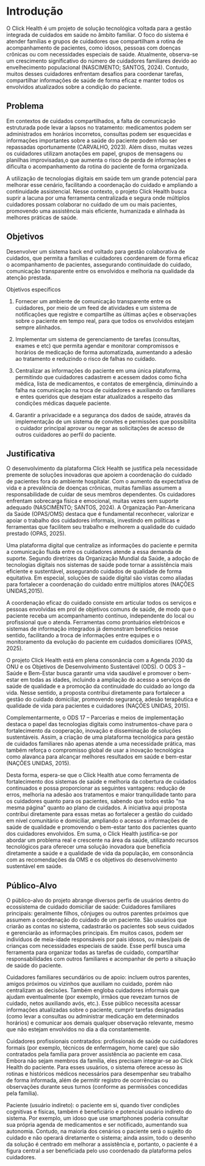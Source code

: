 # Introdução

O Click Health é um projeto de solução tecnológica voltada para a gestão integrada de cuidados em saúde no âmbito familiar. O foco do sistema é atender famílias e grupos de cuidadores que compartilham a rotina de acompanhamento de pacientes, como idosos, pessoas com doenças crônicas ou com necessidades especiais de saúde. 
Atualmente, observa-se um crescimento significativo do número de cuidadores familiares devido ao envelhecimento populacional (NASCIMENTO; SANTOS, 2024). Contudo, muitos desses cuidadores enfrentam desafios para coordenar tarefas, compartilhar informações de saúde de forma eficaz e manter todos os envolvidos atualizados sobre a condição do paciente.


## Problema

 Em contextos de cuidados compartilhados, a falta de comunicação estruturada pode levar a lapsos no tratamento: medicamentos podem ser administrados em horários incorretos, consultas podem ser esquecidas e informações importantes sobre a saúde do paciente podem não ser repassadas oportunamente (CARVALHO, 2023).  Além disso, muitas vezes os cuidadores utilizam anotações em papel, grupos de mensagens ou planilhas improvisadas,o que aumenta o risco de perda de informações e dificulta o acompanhamento da rotina do paciente de forma organizada.

 A utilização de tecnologias digitais em saúde tem um grande potencial para melhorar esse cenário, facilitando a coordenação do cuidado e ampliando a continuidade assistencial. Nesse contexto, o projeto Click Health busca suprir a lacuna por uma ferramenta centralizada e segura onde múltiplos cuidadores possam colaborar no cuidado de um ou mais pacientes, promovendo uma assistência mais eficiente, humanizada e alinhada às melhores práticas de saúde.

## Objetivos

Desenvolver um sistema back end voltado para gestão colaborativa de cuidados, que permita a famílias e cuidadores coordenarem de forma eficaz o acompanhamento de pacientes, assegurando continuidade do cuidado, comunicação transparente entre os envolvidos e melhoria na qualidade da atenção prestada.

Objetivos específicos

1. Fornecer um ambiente de comunicação transparente entre os cuidadores, por meio de um feed de atividades e um sistema de notificações que registre e compartilhe as últimas ações e observações sobre o paciente em tempo real, para que todos os envolvidos estejam sempre alinhados.

2. Implementar um sistema de gerenciamento de tarefas (consultas, exames e etc) que permita agendar e monitorar compromissos e horários de medicação de forma automatizada, aumentando a adesão ao tratamento e reduzindo o risco de falhas no cuidado.

3. Centralizar as informações do paciente em uma única plataforma, permitindo que cuidadores cadastrem e acessem dados como ficha médica, lista de medicamentos, e contatos de emergência, diminuindo a falha na comunicação na troca de cuidadores e auxiliando os familiares e entes queridos que desejam estar atualizados a respeito das condições médicas daquele paciente.

4. Garantir a privacidade e a segurança dos dados de saúde, através da implementação de um sistema de convites e permissões que possibilita o cuidador principal aprovar ou negar as solicitações de acesso de outros cuidadores ao perfil do paciente.

## Justificativa

 O desenvolvimento da plataforma Click Health se justifica pela necessidade premente de soluções inovadoras que apoiem a coordenação do cuidado de pacientes fora do ambiente hospitalar. Com o aumento da expectativa de vida e a prevalência de doenças crônicas, muitas famílias assumem a responsabilidade de cuidar de seus membros dependentes. Os cuidadores enfrentam sobrecarga física e emocional, muitas vezes sem suporte adequado  (NASCIMENTO; SANTOS, 2024). A Organização Pan-Americana da Saúde (OPAS/OMS) destaca que é fundamental reconhecer, valorizar e apoiar o trabalho dos cuidadores informais, investindo em políticas e ferramentas que facilitem seu trabalho e melhorem a qualidade do cuidado prestado (OPAS, 2025).
 
 Uma plataforma digital que centralize as informações do paciente e permita a comunicação fluida entre os cuidadores atende a essa demanda de suporte. Segundo diretrizes da Organização Mundial da Saúde, a adoção de tecnologias digitais nos sistemas de saúde pode tornar a assistência mais eficiente e sustentável, assegurando cuidados de qualidade de forma equitativa. Em especial, soluções de saúde digital são vistas como aliadas para fortalecer a coordenação do cuidado entre múltiplos atores (NAÇÕES UNIDAS,2015). 
 
 A coordenação eficaz do cuidado consiste em articular todos os serviços e pessoas envolvidas em prol de objetivos comuns de saúde, de modo que o paciente receba um acompanhamento contínuo, independente do local ou profissional que o atenda. Ferramentas como prontuários eletrônicos e sistemas de informação integrados já demonstram benefícios nesse sentido, facilitando a troca de informações entre equipes e o monitoramento da evolução do paciente em cuidados domiciliares (OPAS, 2025). 
 
 O projeto Click Health está em plena consonância com a Agenda 2030 da ONU e os Objetivos de   Desenvolvimento Sustentável (ODS). O ODS 3 – Saúde e Bem-Estar busca garantir uma vida saudável e promover o bem-estar em todas as idades, incluindo a ampliação do acesso a serviços de saúde de qualidade e a promoção da continuidade do cuidado ao longo da vida. Nesse sentido, a proposta contribui diretamente para fortalecer a gestão do cuidado domiciliar, promovendo segurança, adesão terapêutica e qualidade de vida para pacientes e cuidadores (NAÇÕES UNIDAS, 2015).
 
 Complementarmente, o ODS 17 – Parcerias e meios de implementação destaca o papel das tecnologias digitais como instrumentos-chave para o fortalecimento da cooperação, inovação e disseminação de soluções sustentáveis. Assim, a criação de uma plataforma tecnológica para gestão de cuidados familiares não apenas atende a uma necessidade prática, mas também reforça o compromisso global de usar a inovação tecnológica como alavanca para alcançar melhores resultados em saúde e bem-estar  (NAÇÕES UNIDAS, 2015).
 
 Desta forma, espera-se que o Click Health atue como ferramenta de fortalecimento dos sistemas de saúde e melhoria da cobertura de cuidados continuados e possa proporcionar as seguintes vantagens: redução de erros, melhoria na adesão aos tratamentos e maior tranquilidade tanto para os cuidadores quanto para os pacientes, sabendo que todos estão "na mesma página" quanto ao plano de cuidados. A iniciativa aqui proposta contribui diretamente para essas metas ao fortalecer a gestão do cuidado em nível comunitário e domiciliar, ampliando o acesso a informações de saúde de qualidade e promovendo o bem-estar tanto dos pacientes quanto dos cuidadores envolvidos.
 Em suma, o Click Health  justifica-se por abordar um problema real e crescente na área da saúde, utilizando recursos tecnológicos para oferecer uma solução inovadora que beneficia diretamente a saúde e a qualidade de vida da população, em consonância com as recomendações da OMS e os objetivos do desenvolvimento sustentável em saúde.


## Público-Alvo

O público-alvo do projeto abrange diversos perfis de usuários dentro do ecossistema de cuidado domiciliar de saúde:
Cuidadores familiares principais: geralmente filhos, cônjuges ou outros parentes próximos que assumem a coordenação do cuidado de um paciente. São usuários que criarão as contas no sistema, cadastrarão os pacientes sob seus cuidados e gerenciarão as informações principais. Em muitos casos, podem ser indivíduos de meia-idade responsáveis por pais idosos, ou mães/pais de crianças com necessidades especiais de saúde. Esse perfil busca uma ferramenta para organizar todas as tarefas de cuidado, compartilhar responsabilidades com outros familiares e acompanhar de perto a situação de saúde do paciente.


Cuidadores familiares secundários ou de apoio: incluem outros parentes, amigos próximos ou vizinhos que auxiliam no cuidado, porém não centralizam as decisões. Também engloba cuidadores informais que ajudam eventualmente (por exemplo, irmãos que revezam turnos de cuidado, netos auxiliando avós, etc.). Esse público necessita acessar informações atualizadas sobre o paciente, cumprir tarefas designadas (como levar a consultas ou administrar medicação em determinados horários) e comunicar aos demais qualquer observação relevante, mesmo que não estejam envolvidos no dia a dia constantemente.


Cuidadores profissionais contratados: profissionais de saúde ou cuidadores formais (por exemplo, técnicos de enfermagem, home care) que são contratados pela família para prover assistência ao paciente em casa. Embora não sejam membros da família, eles precisam integrar-se ao Click Health do paciente. Para esses usuários, o sistema oferece acesso às rotinas e históricos médicos necessários para desempenhar seu trabalho de forma informada, além de permitir registro de ocorrências ou observações durante seus turnos (conforme as permissões concedidas pela família).


Paciente (usuário indireto): o paciente em si, quando tiver condições cognitivas e físicas, também é beneficiário e potencial usuário indireto do sistema. Por exemplo, um idoso que use smartphones poderia consultar sua própria agenda de medicamentos e ser notificado, aumentando sua autonomia. Contudo, na maioria dos cenários o paciente será o sujeito do cuidado e não operará diretamente o sistema; ainda assim, todo o desenho da solução é centrado em melhorar a assistência e, portanto, o paciente é a figura central a ser beneficiada pelo uso coordenado da plataforma pelos cuidadores.
